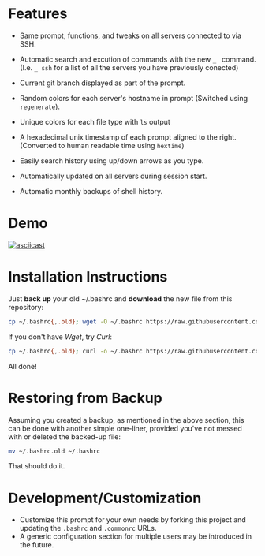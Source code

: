 # Features

* Same prompt, functions, and tweaks on all servers connected to via SSH.

* Automatic search and excution of commands with the new `_ ` command. (I.e. `_ ssh` for a list of all the servers you have previously conected) 

* Current git branch displayed as part of the prompt.

* Random colors for each server's hostname in prompt (Switched using `regenerate`).

* Unique colors for each file type with `ls` output

* A hexadecimal unix timestamp of each prompt aligned to the right. (Converted to human readable time using `hextime`)

* Easily search history using up/down arrows as you type.

* Automatically updated on all servers during session start.

* Automatic monthly backups of shell history.

# Demo

[![asciicast](https://asciinema.org/a/iYHysYOySTe8mZSSSevXlgY4l.svg)](https://asciinema.org/a/iYHysYOySTe8mZSSSevXlgY4l)

# Installation Instructions

Just **back up** your old ~/.bashrc and **download** the new file from this repository:

```bash
cp ~/.bashrc{,.old}; wget -O ~/.bashrc https://raw.githubusercontent.com/inferont/shell-scripts/master/.bashrc
```

If you don't have _Wget_, try _Curl_:

```bash
cp ~/.bashrc{,.old}; curl -o ~/.bashrc https://raw.githubusercontent.com/inferont/shell-scripts/master/.bashrc
```

All done!

# Restoring from Backup

Assuming you created a backup, as mentioned in the above section, this can be done with another simple one-liner, provided you've not messed with or deleted the backed-up file:

```bash
mv ~/.bashrc.old ~/.bashrc
```

That should do it.

# Development/Customization

* Customize this prompt for your own needs by forking this project and updating the `.bashrc` and `.commonrc` URLs.
* A generic configuration section for multiple users may be introduced in the future.
